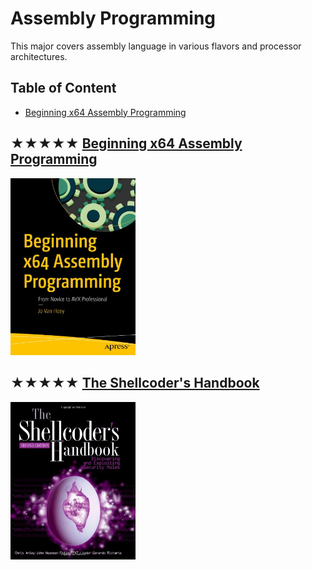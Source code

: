 # Assembly Programming

This major covers assembly language in various flavors
and processor architectures.

## Table of Content

* [Beginning x64 Assembly Programming](#-beginning-x64-assembly-programming)

## ★★★★★ [Beginning x64 Assembly Programming](books/9781484250761.md)
[<img alt="9781484250761" src="covers/9781484250761.jpg" width="200"/>](books/9781484250761.md)


## ★★★★★ [The Shellcoder's Handbook](books/9780470080238.md)
[<img alt="9780470080238" src="covers/9780470080238.jpg" width="200"/>](books/9780470080238.md)

